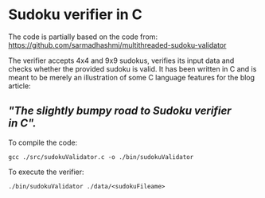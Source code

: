 # Sudoku verifier in C

The code is partially based on the code from:
https://github.com/sarmadhashmi/multithreaded-sudoku-validator

The verifier accepts 4x4 and 9x9 sudokus, verifies its input data and checks whether the provided sudoku is valid.
It has been written in C and is meant to be merely an illustration of some C language features for the blog article:

## *"The slightly bumpy road to Sudoku verifier in C".*


To compile the code:

```gcc ./src/sudokuValidator.c -o ./bin/sudokuValidator```

To execute the verifier:

```./bin/sudokuValidator ./data/<sudokuFileame>```


